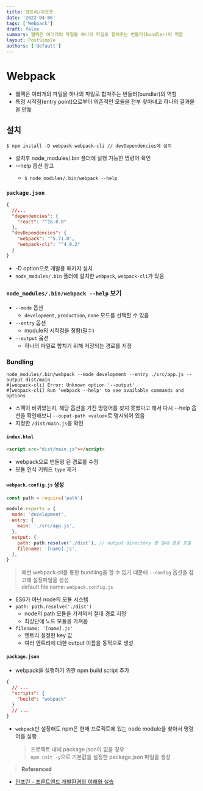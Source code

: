```yaml
---
title: 엔트리/아웃풋
date: '2022-04-06'
tags: ['Webpack']
draft: false
summary: 웹팩은 여러개의 파일을 하나의 파일로 합쳐주는 번들러(bundler)의 역할
layout: PostSimple
authors: ['default']
---
```


# Webpack

- 웹팩은 여러개의 파일을 하나의 파일로 합쳐주는 번들러(bundler)의 역할
- 특정 시작점(entry point)으로부터 의존적인 모듈을 전부 찾아내고 하나의 결과물을 만듦

## 설치

```shell
$ npm install -D webpack webpack-cli // devDependencies에 설치
```

- 설치후 node_modules/.bin 폴더에 실행 가능한 명령어 확인
- --help 옵션 참고
  - ```shell
    $ node_modules/.bin/webpack --help
    ```

### `package.json`

```json lines
{
  //...
  "dependencies": {
    "react": "^18.0.0"
  },
  "devDependencies": {
    "webpack": "^5.71.0",
    "webpack-cli": "^4.9.2"
  }
}
```

- -D option으로 개발용 패키지 설치
- `node_modules/.bin` 폴더에 설치한 `webpack`, `webpack-cli`가 있음

### `node_modules/.bin/webpack --help` 보기

- `--mode` 옵션
  - `development`, `production`, `none` 모드를 선택할 수 있음
- `--entry` 옵션
  - module의 시작점을 칭함(필수)
- `--output` 옵션
  - 하나의 파일로 합치기 위해 저장되는 경로를 지정

### Bundling

```shell
node_modules/.bin/webpack --mode development --entry ./src/app.js --output dist/main
#[webpack-cli] Error: Unknown option '--output'
#[webpack-cli] Run 'webpack --help' to see available commands and options
```

- 스펙이 바뀌었는지, 해당 옵션을 가진 명령어를 찾지 못했다고 해서 다시 --help 옵션을 확인해보니 `--ouput-path <value>`로 명시되어 있음
- 지정한 `/dist/main.js`를 확인

#### `index.html`

```html
<script src="dist/main.js"></script>
```

- webpack으로 번들링 된 경로를 수정
- 모듈 인식 키워드 `type` 제거

#### `webpack.config.js` 생성

```javascript
const path = require('path')

module.exports = {
  mode: 'development',
  entry: {
    main: './src/app.js',
  },
  output: {
    path: path.resolve('./dist'), // output directory 명 절대 경로 호출
    filename: '[name].js',
  },
}
```

> 매번 webpack cli를 통한 bundling을 할 수 없기 때문에 `--config` 옵션을 참고해 설정파일을 생성\
> default file name: `webpack.config.js`

- ES6가 아닌 node의 모듈 시스템
- `path: path.resolve('./dist')`
  - node의 path 모듈을 가져와서 절대 경로 지정
  - 최상단에 노드 모듈을 가져옴
- `filename: '[name].js'`
  - 엔트리 설정한 key 값
  - 여러 엔트리에 대한 output 이름을 동적으로 생성

#### `package.json`

- webpack을 실행하기 위한 npm build script 추가

```json lines
{
  // ...
  "scripts": {
    "build": "webpack"
  }
  // ...
}
```

- `webpack`만 설정해도 npm은 현재 프로젝트에 있는 node module을 찾아서 명령어를 실행
  > 프로젝트 내에 package.json이 없을 경우\
  > `npm init -y`으로 기본값을 설정한 package.json 파일을 생성

> **Referenced**

- [인프런 - 프론트엔드 개발환경의 이해와 실습](https://www.inflearn.com/course/%ED%94%84%EB%A1%A0%ED%8A%B8%EC%97%94%EB%93%9C-%EA%B0%9C%EB%B0%9C%ED%99%98%EA%B2%BD/dashboard)
